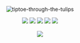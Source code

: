 <div align="center">    
<div align="center">



<a><img src="https://readme-typing-svg.herokuapp.com?font=Birthstone&size=28&pause=1000&background=F0CFD4&center=true&vCenter=true&random=false&width=500&height=50&lines=bengawan" alt="tiptoe-through-the-tulips"/></a>

[![](https://img.shields.io/badge/website-808080)](https://next-alfarezyyd-profile.vercel.app)
[![](https://img.shields.io/badge/linkedin-0a66c2)](http://linkedin.com/in/alfarezyyd)
[![](https://img.shields.io/badge/gitlab-red)](https://gitlab.com/alfarezyyd)
[![](https://img.shields.io/badge/youtube-FF0000)](https://www.youtube.com/@alfarezyyd)
[![](https://img.shields.io/badge/instagram-E4405F)](https://www.instagram.com/alfarezyyyd)
<br><br>
![](https://komarev.com/ghpvc/?username=alfarezyyd&color=ff69b4&label=profile+view&abbreviated=true)
</div>

